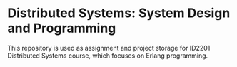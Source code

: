# Distributed Systems: System Design and Programming
This repository is used as assignment and project storage for ID2201 Distributed Systems course, which focuses on Erlang programming.
